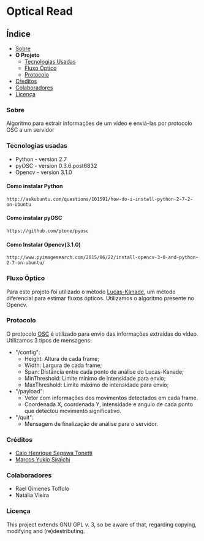 # Optical Read

## Índice

- [Sobre](#sobre)
- __O Projeto__
    - [Tecnologias Usadas](#tecnologias-usadas)
    - [Fluxo Óptico](#fluxo-óptico)
    - [Protocolo](#protocolo)
- [Cŕeditos](#créditos)
- [Colaboradores](#colaboradores)
- [Licença](#licença)

### Sobre

Algoritmo para extrair informações de um vídeo e enviá-las por protocolo OSC a um servidor

### Tecnologias usadas
- Python - version 2.7
- pyOSC - version 0.3.6.post6832
- Opencv - version 3.1.0

#### Como instalar Python
    http://askubuntu.com/questions/101591/how-do-i-install-python-2-7-2-on-ubuntu

#### Como instalar pyOSC
    https://github.com/ptone/pyosc

#### Como Instalar Opencv(3.1.0)
    http://www.pyimagesearch.com/2015/06/22/install-opencv-3-0-and-python-2-7-on-ubuntu/

### Fluxo Óptico
Para este projeto foi utilizado o método [Lucas-Kanade](https://en.wikipedia.org/wiki/Lucas%E2%80%93Kanade_method), um método diferencial para estimar fluxos ópticos. Utilizamos o algoritmo presente no Opencv.

### Protocolo
O protocolo [OSC](https://en.wikipedia.org/wiki/Open_Sound_Control) é utilizado para envio das informações extraídas do vídeo. Utilizamos 3 tipos de mensagens:

- "/config": 
    - Height: Altura de cada frame;
    - Width: Largura de cada frame;
    - Span: Distância entre cada ponto de análise do Lucas-Kanade;
    - MinThreshold: Limite mínimo de intensidade para envio;
    - MaxThreshold: Limite máximo de intensidade para envio;
- "/payload":
    - Vetor com informações dos movimentos detectados em cada frame.
    - Coordenada X, coordenada Y, intensidade e angulo de cada ponto que detectou movimento significativo.
- "/quit":
    - Mensagem de finalização de análise para o servidor.

### Créditos
- [Caio Henrique Segawa Tonetti](https://github.com/LionsWrath)
- [Marcos Yukio Siraichi](https://github.com/YuKill)

### Colaboradores
- Rael Gimenes Toffolo
- Natália Vieira

### Licença
This project extends GNU GPL v. 3, so be aware of that, regarding copying, modifying and (re)destributing.

